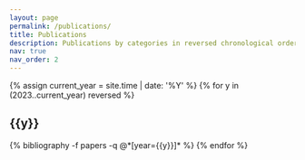 ```yaml
---
layout: page
permalink: /publications/
title: Publications
description: Publications by categories in reversed chronological order. Generated by jekyll-scholar.
nav: true
nav_order: 2
---
```

<!-- _pages/publications.md -->
<div class="publications">

{% assign current_year = site.time | date: '%Y' %}
{% for y in (2023..current_year) reversed %}
  <h2 class="year">{{y}}</h2>
  {% bibliography -f papers -q @*[year={{y}}]* %}
{% endfor %}

</div>
